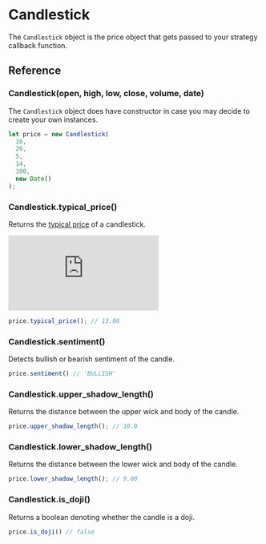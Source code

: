 # Candlestick

The `Candlestick` object is the price object that gets passed to your strategy callback function.

## Reference

### Candlestick(open, high, low, close, volume, date)

The `Candlestick` object does have constructor in case you may decide to create your own instances.

```javascript
let price = new Candlestick(
  10,
  20,
  5,
  14,
  100,
  new Date()
);
```

### Candlestick.typical_price()

Returns the [typical price](https://www.fidelity.com/learning-center/trading-investing/technical-analysis/technical-indicator-guide/typical-price) of a candlestick.

![img](http://latex.codecogs.com/gif.latex?TP%20%3D%20%5Cfrac%7BH%20&plus;%20L%20&plus;%20C%7D%7B3%7D "Typical Price")
```javascript
price.typical_price(); // 13.00
```

### Candlestick.sentiment()

Detects bullish or bearish sentiment of the candle.

```javascript
price.sentiment() // 'BULLISH'
```

### Candlestick.upper_shadow_length()

Returns the distance between the upper wick and body of the candle.

```javascript
price.upper_shadow_length(); // 10.0
```

### Candlestick.lower_shadow_length()

Returns the distance between the lower wick and body of the candle.

```javascript
price.lower_shadow_length(); // 9.00
```

### Candlestick.is_doji()

Returns a boolean denoting whether the candle is a doji.

```javascript
price.is_doji() // false
```